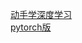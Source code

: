 [动手学深度学习](https://zh.d2l.ai/)  
[pytorch版](https://tangshusen.me/Dive-into-DL-PyTorch/#/chapter02_prerequisite/2.2_tensor)
